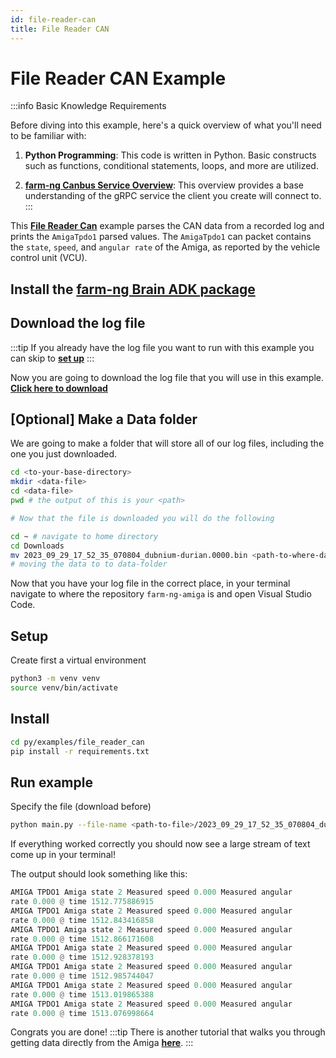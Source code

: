 ```yaml
---
id: file-reader-can
title: File Reader CAN
---
```


# File Reader CAN Example

:::info Basic Knowledge Requirements

Before diving into this example, here's a quick overview of what you'll need to be familiar with:

1. **Python Programming**: This code is written in Python.
Basic constructs such as functions, conditional statements, loops, and more are utilized.

2. **[farm-ng Canbus Service Overview](/docs/concepts/canbus_service/)**:
This overview provides a base understanding of the gRPC service the client you create will connect to.
:::

This [**File Reader Can**](https://github.com/farm-ng/farm-ng-amiga/tree/main/py/examples/file_reader_can/main.py)
example parses the CAN data from a recorded log and prints the `AmigaTpdo1` parsed
values. The `AmigaTpdo1` can packet contains
the `state`, `speed`, and `angular rate` of the Amiga, as
reported by the vehicle control unit (VCU).

## Install the [farm-ng Brain ADK package](/docs/brain/brain-install)

## Download the log file

:::tip
If you already have the log file you want to run with this
example you can skip to [**set up**](#setup)
:::

Now you are going to download the log file that you will use in
this example.
[**Click here to download**](https://farm-ng-dev-auto-plot-mvp.s3.us-west-2.amazonaws.com/datasets/examples_log_file/2023_09_29_17_52_35_070804_dubnium-durian.0000.bin)

## [Optional] Make a Data folder

We are going to make a folder that will store all of our log
files, including the one you just downloaded.

```bash
cd <to-your-base-directory>
mkdir <data-file>
cd <data-file>
pwd # the output of this is your <path>

# Now that the file is downloaded you will do the following

cd ~ # navigate to home directory
cd Downloads
mv 2023_09_29_17_52_35_070804_dubnium-durian.0000.bin <path-to-where-data-file-is-above>
# moving the data to to data-folder
```

 Now that you have your log file in the correct place, in your
 terminal navigate to where the repository `farm-ng-amiga` is and
 open Visual Studio Code.

## Setup

Create first a virtual environment

```bash
python3 -m venv venv
source venv/bin/activate
```

## Install

```bash
cd py/examples/file_reader_can
pip install -r requirements.txt
```

## Run example

Specify the file (download before)

```bash
python main.py --file-name <path-to-file>/2023_09_29_17_52_35_070804_dubnium-durian.0000.bin
```

If everything worked correctly you should now see a large stream
of text come up in your terminal!

The output should look something like this:

```Python
AMIGA TPDO1 Amiga state 2 Measured speed 0.000 Measured angular
rate 0.000 @ time 1512.775886915
AMIGA TPDO1 Amiga state 2 Measured speed 0.000 Measured angular
rate 0.000 @ time 1512.843416858
AMIGA TPDO1 Amiga state 2 Measured speed 0.000 Measured angular
rate 0.000 @ time 1512.866171608
AMIGA TPDO1 Amiga state 2 Measured speed 0.000 Measured angular
rate 0.000 @ time 1512.928378193
AMIGA TPDO1 Amiga state 2 Measured speed 0.000 Measured angular
rate 0.000 @ time 1512.985744047
AMIGA TPDO1 Amiga state 2 Measured speed 0.000 Measured angular
rate 0.000 @ time 1513.019865388
AMIGA TPDO1 Amiga state 2 Measured speed 0.000 Measured angular
rate 0.000 @ time 1513.076998664
```

Congrats you are done!
:::tip
There is another tutorial that walks you through getting data
directly from the Amiga
[**here**](docs/examples/import_log_file/README.md).
:::
